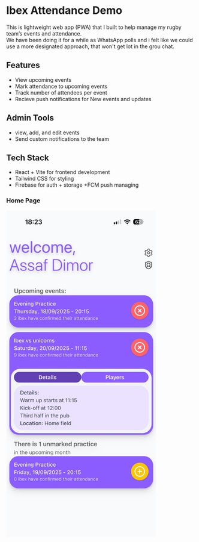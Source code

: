 # Ibex Attendance Demo

This is lightweight web app (PWA) that I built to help manage my rugby team’s events and attendance.  
We have been doing it for a while as WhatsApp polls and i felt like we could use a more designated approach, that won't get lot in the grou chat.

##  Features
- View upcoming events
- Mark attendance to upcoming events
- Track number of attendees per event
- Recieve push notifications for New events and updates

##  Admin Tools 
- view, add, and edit events
- Send custom notifications to the team

## Tech Stack
- React + Vite for frontend development
- Tailwind CSS for styling
- Firebase for auth + storage +FCM push managing

### Home Page
<img src="./screenshots/eventdetails.png" alt="Home Page" width="400"/>
